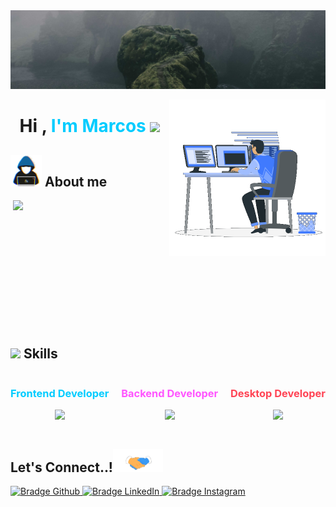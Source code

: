 <img src='./assets/portada.png'/>

<picture> <img align="right" src="https://github.com/0xAbdulKhalid/0xAbdulKhalid/raw/main/assets/mdImages/Right_Side.gif" width = 250px></picture>
<h1 align="center"><b>Hi , <span style = 'color: #00ccff'>I'm Marcos </span> </b><img src="https://media.giphy.com/media/hvRJCLFzcasrR4ia7z/giphy.gif" width="35"></h1>

## <picture><img src = "https://github.com/0xAbdulKhalid/0xAbdulKhalid/raw/main/assets/mdImages/about_me.gif" width = 50px></picture> **About me**

<picture> <img align="right" src="https://github.com/7oSkaaa/7oSkaaa/blob/main/Images/Right_Side.gif?raw=true" width = 250px></picture>

<br></br>
<br></br>
<br></br>
<br></br>
<br></br>
<br></br>
## <img src="https://media2.giphy.com/media/QssGEmpkyEOhBCb7e1/giphy.gif?cid=ecf05e47a0n3gi1bfqntqmob8g9aid1oyj2wr3ds3mg700bl&rid=giphy.gif" width ="25"> <b>  Skills</b> 

<div style = 'display: flex; justify-content: space-between;'>
    <div>  
        <h3 align = 'center' style = 'color: #00ccff'>Frontend Developer </h3>
        <p align="center">
            <a href="https://skillicons.dev">
                <img src="https://skillicons.dev/icons?i=html,css,tailwind,js,ts,react,nextjs,svelte,astro&perline=2" />
            </a>
        </p>
    </div>
    <div>
        <h3 align="center" style = 'color: #ff55ff'>Backend Developer</h3>
        <p align="center" >
            <a href="https://skillicons.dev">
            <img src="https://skillicons.dev/icons?i=nodejs,express,ts,sqlite,prisma&perline=2" />
            </a>
        </p>
   </div>
    <div>
        <h3 align="center" style = 'color: #ff4455' >Desktop Developer</h3>
        <p align="center" >
            <a href="https://skillicons.dev">
            <img src="https://skillicons.dev/icons?i=tauri,rust,ts,react,svelte&perline=2" />
            </a>
        </p>
    </div>
</div>

## <b> Let's Connect..!</b><img src="https://github.com/0xAbdulKhalid/0xAbdulKhalid/raw/main/assets/mdImages/handshake.gif" width ="80">

<p>
    <a href="https://github.com/matheusfelipeog" target="_blank">
        <img src="https://img.shields.io/badge/-Github-000?logo=github&style=for-the-badge&logoColor=white" alt="Bradge Github" />
    </a>
    <!-- <a href="https://t.me/matheusfelipeog" target="_blank">
        <img src="https://img.shields.io/badge/-Telegram-2CA5E0?logo=telegram&style=for-the-badge&logoColor=white" alt="Bradge Telegram" />
    </a> -->
    <a href="https://www.linkedin.com/in/matheusfelipeog" target="_blank">
        <img src="https://img.shields.io/badge/-LinkedIn-0077B5?logo=linkedin&style=for-the-badge&logoColor=white" alt="Bradge LinkedIn" />
    </a>
    <a href="mailto:matheusfelipeog@protonmail.com" target="_blank">
        <img src="https://img.shields.io/badge/-Instagram-ff77B5?logo=instagram&style=for-the-badge&logoColor=white" alt="Bradge Instagram" />
    </a>
</p>



